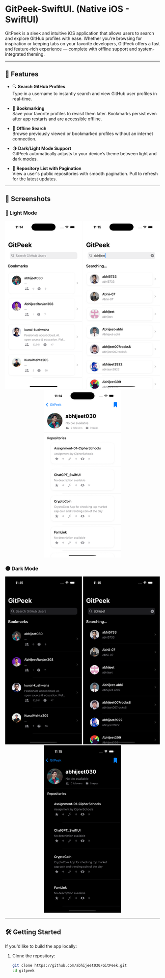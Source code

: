 # GitPeek-SwiftUI. (Native iOS - SwiftUI)

GitPeek is a sleek and intuitive iOS application that allows users to search and explore GitHub profiles with ease. Whether you're browsing for inspiration or keeping tabs on your favorite developers, GitPeek offers a fast and feature-rich experience — complete with offline support and system-integrated theming.

---

## 🚀 Features

- 🔍 **Search GitHub Profiles**  
  Type in a username to instantly search and view GitHub user profiles in real-time.

- 📌 **Bookmarking**  
  Save your favorite profiles to revisit them later. Bookmarks persist even after app restarts and are accessible offline.

- 📴 **Offline Search**  
  Browse previously viewed or bookmarked profiles without an internet connection.

- 🌗 **Dark/Light Mode Support**  
  GitPeek automatically adjusts to your device’s theme between light and dark modes.

- 📂 **Repository List with Pagination**  
  View a user's public repositories with smooth pagination. Pull to refresh for the latest updates.

---

## 📸 Screenshots

### 🔦 Light Mode

<p align="center">
  <img src="Screenshots/Bookmarked-Light.png" width="250" />
  <img src="Screenshots/Search-Light.png" width="250" />
  <img src="Screenshots/Repo-Light.png" width="250" />
</p>

### 🌑 Dark Mode

<p align="center">
  <img src="Screenshots/Bookmarked-Dark.png" width="250" />
  <img src="Screenshots/Search-Dark.png" width="250" />
  <img src="Screenshots/Repo-Dark.png" width="250" />
</p>

---

## 🛠️ Getting Started

If you'd like to build the app locally:

1. Clone the repository:
   ```bash
   git clone https://github.com/abhijeet030/GitPeek.git
   cd gitpeek

